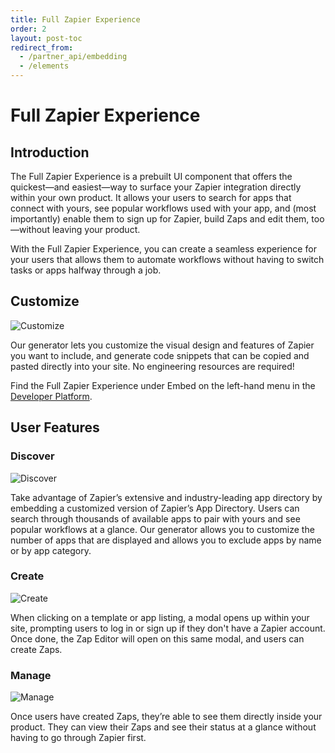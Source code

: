 ```yaml
---
title: Full Zapier Experience
order: 2
layout: post-toc
redirect_from: 
  - /partner_api/embedding
  - /elements
---
```


# Full Zapier Experience

## Introduction
The Full Zapier Experience is a prebuilt UI component that offers the quickest—and easiest—way to surface your Zapier integration directly within your own product. It allows your users to search for apps that connect with yours, see popular workflows used with your app, and (most importantly) enable them to sign up for Zapier, build Zaps and edit them, too—without leaving your product. 

With the Full Zapier Experience, you can create a seamless experience for your users that allows them to automate workflows without having to switch tasks or apps halfway through a job.

## Customize
![Customize](https://cdn.zappy.app/2f5e6152ad6c3a807d210f0c6746c890.png)

Our generator lets you customize the visual design and features of Zapier you want to include, and generate code snippets that can be copied and pasted directly into your site. No engineering resources are required!

Find the Full Zapier Experience under Embed on the left-hand menu in the [Developer Platform](https://developer.zapier.com/).

## User Features

### Discover
![Discover](https://cdn.zappy.app/b2b7222abbc248703d434331dce756fd.png)

Take advantage of Zapier’s extensive and industry-leading app directory by embedding a customized version of Zapier’s App Directory. Users can search through thousands of available apps to pair with yours and see popular workflows at a glance. Our generator allows you to customize the number of apps that are displayed and allows you to exclude apps by name or by app category.

### Create
![Create](https://cdn.zappy.app/2064b30782ca98a05c57cad8d95ffd72.png)

When clicking on a template or app listing, a modal opens up within your site, prompting users to log in or sign up if they don't have a Zapier account. 
Once done, the Zap Editor will open on this same modal, and users can create Zaps.

### Manage

![Manage](https://cdn.zappy.app/c0be69ea3792efa8ffecd2d60a0b8ca8.png)

Once users have created Zaps, they’re able to see them directly inside your product. They can view their Zaps and see their status at a glance without having to go through Zapier first.
